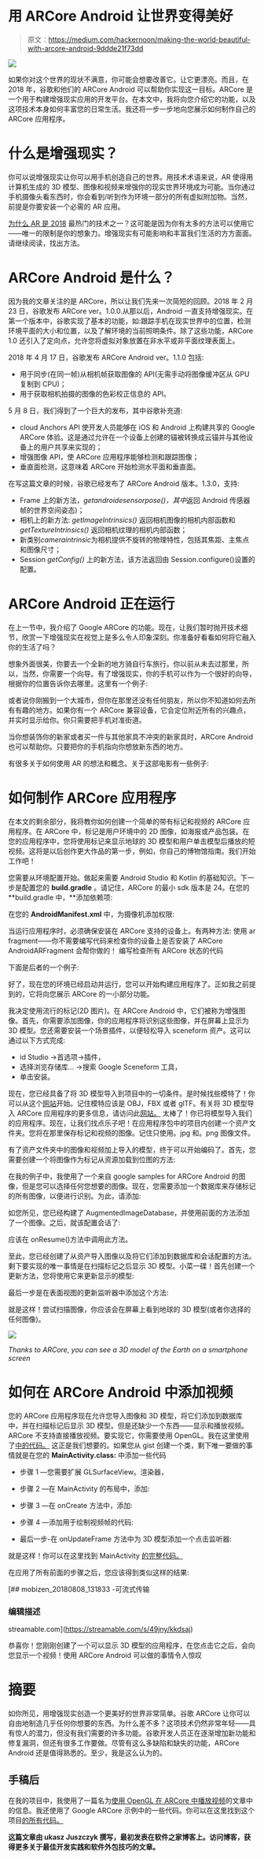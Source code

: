 # 用 ARCore Android 让世界变得美好

> 原文：<https://medium.com/hackernoon/making-the-world-beautiful-with-arcore-android-9ddde21f73dd>

![](img/18caa727c4a09f8a1aa7d7478822209b.png)

如果你对这个世界的现状不满意，你可能会想要改善它。让它更漂亮。而且，在 2018 年，谷歌和他们的 ARCore Android 可以帮助你实现这一目标。ARCore 是一个用于构建增强现实应用的开发平台。在本文中，我将向您介绍它的功能，以及这项技术本身如何丰富您的日常生活。我还将一步一步地向您展示如何制作自己的 ARCore 应用程序。

# 什么是增强现实？

你可以说增强现实让你可以用手机创造自己的世界。用技术术语来说，AR 使得用计算机生成的 3D 模型、图像和视频来增强你的现实世界环境成为可能。当你通过手机摄像头看东西时，你会看到/听到作为环境一部分的所有虚拟附加物。当然，前提是你要安装一个必需的 AR 应用。

[为什么 AR 是 2018](https://tsh.io/blog/mid-year-review-of-the-2018-tech-trends-is-the-4th-industrial-revolution-here/) 最热门的技术之一？这可能是因为你有太多的方法可以使用它——唯一的限制是你的想象力。增强现实有可能影响和丰富我们生活的方方面面。请继续阅读，找出方法。

# ARCore Android 是什么？

因为我的文章关注的是 ARCore，所以让我们先来一次简短的回顾。2018 年 2 月 23 日，谷歌发布 ARCore ver。1.0.0.从那以后，Android 一直支持增强现实。在第一个版本中，谷歌实现了基本的功能，如:跟踪手机在现实世界中的位置，检测环境平面的大小和位置，以及了解环境的当前照明条件。除了这些功能，ARCore 1.0 还引入了定向点，允许您将虚拟对象放置在非水平或非平面纹理表面上。

2018 年 4 月 17 日，谷歌发布 ARCore Android ver。1.1.0 包括:

*   用于同步(在同一帧)从相机帧获取图像的 API(无需手动将图像缓冲区从 GPU 复制到 CPU)；
*   用于获取相机拍摄的图像的色彩校正信息的 API。

5 月 8 日，我们得到了一个巨大的发布，其中谷歌补充道:

*   cloud Anchors API 使开发人员能够在 iOS 和 Android 上构建共享的 Google ARCore 体验。这是通过允许在一个设备上创建的锚被转换成云锚并与其他设备上的用户共享来实现的；
*   增强图像 API，使 ARCore 应用程序能够检测和跟踪图像；
*   垂直面检测，这意味着 ARCore 开始检测水平面和垂直面。

在写这篇文章的时候，谷歌已经发布了 ARCore Android 版本。1.3.0，支持:

*   Frame 上的新方法，*getandroidesensorpose()，其中*返回 Android 传感器帧的世界空间姿态)；
*   相机上的新方法: *getImageIntrinsics()* 返回相机图像的相机内部函数和 *getTextureIntrinsics()* 返回相机纹理的相机内部函数；
*   新类别*cameraintrinsic*为相机提供不旋转的物理特性，包括其焦距、主焦点和图像尺寸；
*   Session *getConfig()* 上的新方法，该方法返回由 Session.configure()设置的配置。

# ARCore Android 正在运行

在上一节中，我介绍了 Google ARCore 的功能。现在，让我们暂时抛开技术细节，欣赏一下增强现实在视觉上是多么令人印象深刻。你准备好看看如何将它融入你的生活了吗？

想象外面很美，你要去一个全新的地方骑自行车旅行。你以前从未去过那里，所以，当然，你需要一个向导。有了增强现实，你的手机可以作为一个很好的向导，根据你的位置告诉你去哪里。这里有一个例子:

或者说你刚搬到一个大城市，但你在那里还没有任何朋友，所以你不知道如何去所有有趣的地方。如果你有一个 ARCore 兼容设备，它会定位附近所有的兴趣点，并实时显示给你。你只需要把手机对准街道。

当你想装饰你的新家或者买一件与其他家具不冲突的新家具时，ARCore Android 也可以帮助你。只要把你的手机指向你想放新东西的地方。

有很多关于如何使用 AR 的想法和概念。关于这部电影有一些例子:

# 如何制作 ARCore 应用程序

在本文的剩余部分，我将教你如何创建一个简单的带有标记和视频的 ARCore 应用程序。在 ARCore 中，标记是用户环境中的 2D 图像，如海报或产品包装。在您的应用程序中，您将使用标记来显示地球的 3D 模型和用户单击模型后播放的短视频。这将是以后创作更大作品的第一步，例如，你自己的博物馆指南。我们开始工作吧！

您需要从环境配置开始。做起来需要 Android Studio 和 Kotlin 的基础知识。下一步是配置您的 **build.gradle** 。请记住，ARCore 的最小 sdk 版本是 24。在您的 **build.gradle 中，**添加依赖项:

在您的 **AndroidManifest.xml** 中，为摄像机添加权限:

当运行应用程序时，必须确保安装在 ARCore 支持的设备上。有两种方法:
使用 ar fragment——你不需要编写代码来检查你的设备上是否安装了 ARCore AndroidARFragment 会帮你做的！
编写检查所有 ARCore 状态的代码

下面是后者的一个例子:

好了，现在您的环境已经启动并运行，您可以开始构建应用程序了。正如我之前提到的，它将向您展示 ARCore 的一小部分功能。

我决定使用流行的标记(2D 图片)。在 ARCore Android 中，它们被称为增强图像。首先，你需要添加图像，你的应用程序将识别这些图像，并在屏幕上显示为 3D 模型。您还需要安装一个场景插件，以便轻松导入 sceneform 资产。这可以通过以下方式完成:

*   id Studio ->首选项->插件，
*   选择浏览存储库… ->搜索 Google Sceneform 工具，
*   单击安装。

现在，您已经具备了将 3D 模型导入到项目中的一切条件。是时候找些模特了！你可以从这个[网站](https://poly.google.com/)开始。记住模特应该是 OBJ，FBX 或者 glTF。有关将 3D 模型导入 ARCore 应用程序的更多信息，请访问此[网站。](https://developers.google.com/ar/develop/java/sceneform/import-assets) [](https://developers.google.com/ar/develop/java/sceneform/import-assets) 太棒了！你已将模型导入我们的应用程序。现在，让我们找点乐子吧！在应用程序包中的项目内创建一个资产文件夹。您将在那里保存标记和视频的图像。记住只使用。jpg 和。png 图像文件。

有了资产文件夹中的图像和视频加上导入的模型，终于可以开始编码了。首先，您需要创建一个将图像作为标记从资源加载到位图的方法:

在我的例子中，我使用了一个来自 google samples for ARCore Android 的图像，但是您可以选择任何您想要的图像。现在，您需要添加一个数据库来存储标记的所有图像，以便进行识别。为此，请添加:

如您所见，您已经构建了 AugmentedImageDatabase，并使用前面的方法添加了一个图像。之后，就该配置会话了:

应该在 onResume()方法中调用此方法。

至此，您已经创建了从资产导入图像以及将它们添加到数据库和会话配置的方法。剩下要实现的唯一事情是在扫描标记之后显示 3D 模型。小菜一碟！首先创建一个更新方法，您将使用它来更新显示的模型:

最后一步是在表面视图的更新监听器中添加这个方法:

就是这样！尝试扫描图像，你应该会在屏幕上看到地球的 3D 模型(或者你选择的任何图像)。

![](img/a85a53f073d1b0f41d459917332148f2.png)

*Thanks to ARCore, you can see a 3D model of the Earth on a smartphone screen*

# 如何在 ARCore Android 中添加视频

您的 ARCore 应用程序现在允许您导入图像和 3D 模型，将它们添加到数据库中，并在扫描标记后显示 3D 模型。但是还缺少一个东西——显示和播放视频。ARCore 不支持直接播放视频。要实现它，你需要使用 OpenGL。我在这里使用了[中的代码。](https://gist.github.com/BALUSANGEM/47dc82fb4542bacbb35960510580e1a6)
 [](https://gist.github.com/BALUSANGEM/47dc82fb4542bacbb35960510580e1a6) 这正是我们想要的。如果您从 gist 创建一个类，剩下唯一要做的事情就是在您的 **MainActivity.class:** 中添加一些代码

*   步骤 1 —您需要扩展 GLSurfaceView。渲染器，
*   步骤 2 —在 MainActivity 的布局中，添加:

*   步骤 3 —在 onCreate 方法中，添加:

*   步骤 4 —添加用于绘制视频帧的代码:

*   最后一步-在 onUpdateFrame 方法中为 3D 模型添加一个点击监听器:

就是这样！你可以在这里找到 MainActivity [的完整代码。](https://gist.github.com/edi233/cd24f60dfbb210e29cffb09fa17685c1)

在应用了所有前面的步骤之后，您应该得到类似这样的结果:

[](https://streamable.com/s/49jny/kkdsaj) [## mobizen_20180808_131833 -可流式传输

### 编辑描述

streamable.com](https://streamable.com/s/49jny/kkdsaj) 

恭喜你！您刚刚创建了一个可以显示 3D 模型的应用程序，在您点击它之后，会向您显示一个视频！使用 ARCore Android 可以做的事情令人惊叹

# 摘要

如你所见，用增强现实创造一个更美好的世界非常简单。谷歌 ARCore 让你可以自由地制造几乎任何你想要的东西。为什么差不多？这项技术仍然非常年轻——具有惊人的潜力，但没有我们需要的许多功能。谷歌开发人员正在逐渐增加新功能和修复漏洞，但还有很多工作要做。尽管有这么多缺陷和缺失的功能，ARCore Android 还是值得熟悉的。至少，我是这么认为的。

## 手稿后

在我的项目中，我使用了一篇名为[使用 OpenGL 在 ARCore 中播放视频](/nosort/playing-video-in-arcore-using-openggl-a81ff62f7a6d)的文章中的信息。我还使用了 Google ARCore 示例中的一些代码。你可以在这里找到这个项目[的所有代码。](https://github.com/edi233/ARCoreVideo.git)

**这篇文章由 ukasz Juszczyk 撰写，最初发表在软件之家博客**[](http://www.tsh.io/blog)****上。访问博客，获得更多关于最佳开发实践和软件外包技巧的文章。****